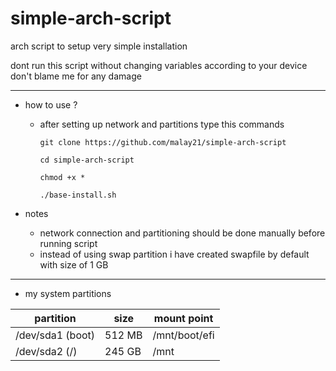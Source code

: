 # simple-arch-script


arch script to setup very simple installation

dont run this script without changing variables according to your device don't blame me for any damage

----------
- how to use ?
  * after setting up network and partitions type this commands
   
        git clone https://github.com/malay21/simple-arch-script 
        
        cd simple-arch-script
        
        chmod +x *
        
        ./base-install.sh
  

- notes

  * network connection and partitioning should be done manually before running script
  * instead of using swap partition i have created swapfile by default with size of 1 GB
 ----------
 
  * my system partitions
    
    
| partition | size | mount point |
| --------- | ---- | ----------- |
| /dev/sda1 (boot) | 512 MB  | /mnt/boot/efi |
| /dev/sda2 (/)    | 245 GB  | /mnt |
    
